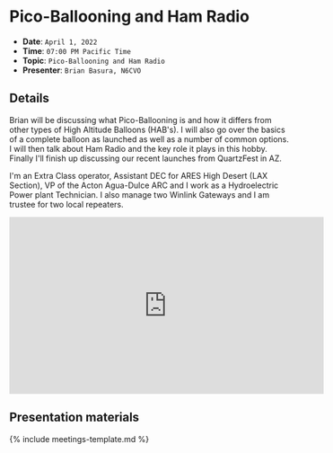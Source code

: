 # Pico-Ballooning and Ham Radio

* **Date**: `April 1, 2022`
* **Time**: `07:00 PM Pacific Time`
* **Topic**: `Pico-Ballooning and Ham Radio`
* **Presenter**: `Brian Basura, N6CVO`

## Details

Brian will be discussing what Pico-Ballooning is and how it differs from other types of High Altitude Balloons (HAB's). I will also go over the basics of a complete balloon as launched as well as a number of common options. I will then talk about Ham Radio and the key role it plays in this hobby. Finally I'll finish up discussing our recent launches from QuartzFest in AZ.

I'm an Extra Class operator, Assistant DEC for ARES High Desert (LAX Section), VP of the Acton Agua-Dulce ARC and I work as a Hydroelectric Power plant Technician. I also manage two Winlink Gateways and I am trustee for two local repeaters.

<iframe width="560" height="315" src="https://www.youtube.com/embed/Q9-Dz2CXl2Y?si=uVV0MKQBFlamMObM" title="YouTube video player" frameborder="0" allow="accelerometer; autoplay; clipboard-write; encrypted-media; gyroscope; picture-in-picture; web-share" referrerpolicy="strict-origin-when-cross-origin" allowfullscreen></iframe>

## Presentation materials

{% include meetings-template.md %}

